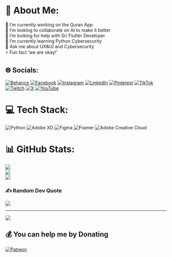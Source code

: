 # 💫 About Me:
🔭 I’m currently working on the Quran App<br>👯 I’m looking to collaborate on AI to make it better<br>🤝 I’m looking for help with Sr/ Flutter Developer<br>🌱 I’m currently learning Python Cybersecurity <br>💬 Ask me about UX&UI and Cybersecurity <br>⚡ Fun fact 'we are okay!'


## 🌐 Socials:
[![Behance](https://img.shields.io/badge/Behance-1769ff?logo=behance&logoColor=white)](https://behance.net/mohseenjamall) [![Facebook](https://img.shields.io/badge/Facebook-%231877F2.svg?logo=Facebook&logoColor=white)](https://facebook.com/mohseenjamall) [![Instagram](https://img.shields.io/badge/Instagram-%23E4405F.svg?logo=Instagram&logoColor=white)](https://instagram.com/mohseenjamall) [![LinkedIn](https://img.shields.io/badge/LinkedIn-%230077B5.svg?logo=linkedin&logoColor=white)](https://linkedin.com/in/mohseenjamall) [![Pinterest](https://img.shields.io/badge/Pinterest-%23E60023.svg?logo=Pinterest&logoColor=white)](https://pinterest.com/mohseenjamall) [![TikTok](https://img.shields.io/badge/TikTok-%23000000.svg?logo=TikTok&logoColor=white)](https://tiktok.com/@mohseenjamall) [![Twitch](https://img.shields.io/badge/Twitch-%239146FF.svg?logo=Twitch&logoColor=white)](https://twitch.tv/mohseenjamall) [![X](https://img.shields.io/badge/X-black.svg?logo=X&logoColor=white)](https://x.com/mohseenjamall) [![YouTube](https://img.shields.io/badge/YouTube-%23FF0000.svg?logo=YouTube&logoColor=white)](https://youtube.com/@mohseenjamall) 

# 💻 Tech Stack:
![Python](https://img.shields.io/badge/python-3670A0?style=for-the-badge&logo=python&logoColor=ffdd54) ![Adobe XD](https://img.shields.io/badge/Adobe%20XD-470137?style=for-the-badge&logo=Adobe%20XD&logoColor=#FF61F6) ![Figma](https://img.shields.io/badge/figma-%23F24E1E.svg?style=for-the-badge&logo=figma&logoColor=white) ![Framer](https://img.shields.io/badge/Framer-black?style=for-the-badge&logo=framer&logoColor=blue) ![Adobe Creative Cloud](https://img.shields.io/badge/Adobe%20Creative%20Cloud-DA1F26.svg?style=for-the-badge&logo=Adobe%20Creative%20Cloud&logoColor=white)
# 📊 GitHub Stats:
![](https://github-readme-stats.vercel.app/api?username=mohseenjamall&theme=shadow_green&hide_border=false&include_all_commits=false&count_private=false)<br/>
![](https://github-readme-streak-stats.herokuapp.com/?user=mohseenjamall&theme=shadow_green&hide_border=false)<br/>
![](https://github-readme-stats.vercel.app/api/top-langs/?username=mohseenjamall&theme=shadow_green&hide_border=false&include_all_commits=false&count_private=false&layout=compact)

### ✍️ Random Dev Quote
![](https://quotes-github-readme.vercel.app/api?type=horizontal&theme=radical)

---
[![](https://visitcount.itsvg.in/api?id=mohseenjamall&icon=0&color=0)](https://visitcount.itsvg.in)

  ## 💰 You can help me by Donating
  [![Patreon](https://img.shields.io/badge/Patreon-F96854?style=for-the-badge&logo=patreon&logoColor=white)](https://patreon.com/mohseenjamall) 
